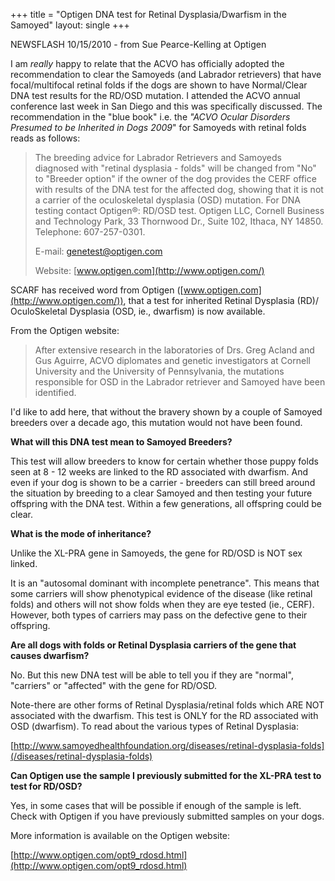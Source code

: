 +++
title = "Optigen DNA test for Retinal Dysplasia/Dwarfism in the Samoyed"
layout: single
+++

NEWSFLASH 10/15/2010 - from Sue Pearce-Kelling at Optigen

I am _really_ happy to relate that the ACVO has officially adopted the
recommendation to clear the Samoyeds (and Labrador retrievers) that have
focal/multifocal retinal folds if the dogs are shown to have
Normal/Clear DNA test results for the RD/OSD mutation. I attended the
ACVO annual conference last week in San Diego and this was specifically
discussed. The recommendation in the "blue book" i.e. the _"ACVO
Ocular Disorders Presumed to be Inherited in Dogs 2009_" for Samoyeds
with retinal folds reads as follows:

> The breeding advice for Labrador Retrievers and Samoyeds diagnosed
> with "retinal dysplasia - folds" will be changed from "No" to
> "Breeder option" if the owner of the dog provides the CERF office with
> results of the DNA test for the affected dog, showing that it is not a
> carrier of the oculoskeletal dysplasia (OSD) mutation. For DNA testing
> contact Optigen®: RD/OSD test. Optigen LLC, Cornell Business and
> Technology Park, 33 Thornwood Dr., Suite 102, Ithaca, NY 14850.
> Telephone: 607-257-0301.
>
> E-mail: [genetest@optigen.com](mailto:genetest@optigen.com)
>
> Website: [www.optigen.com](http://www.optigen.com/)

SCARF has received word from Optigen
([www.optigen.com](http://www.optigen.com/)), that a test for inherited
Retinal Dysplasia (RD)/ OculoSkeletal Dysplasia (OSD, ie., dwarfism) is
now available.

From the Optigen website:

> After extensive research in the
> laboratories of Drs. Greg Acland and Gus Aguirre, ACVO diplomates and
> genetic investigators at Cornell University and the University of
> Pennsylvania, the mutations responsible for OSD in the Labrador
> retriever and Samoyed have been identified.

I'd like to add here, that without the bravery shown by a couple of
Samoyed breeders over a decade ago, this mutation would not have been
found.

**What will this DNA test mean to Samoyed Breeders?**

This test will allow breeders to know for certain whether those puppy
folds seen at 8 - 12 weeks are linked to the RD associated with
dwarfism. And even if your dog is shown to be a carrier - breeders can
still breed around the situation by breeding to a clear Samoyed and then
testing your future offspring with the DNA test. Within a few
generations, all offspring could be clear.

**What is the mode of inheritance?**

Unlike the XL-PRA gene in Samoyeds, the gene for RD/OSD is NOT sex linked.

It is an "autosomal dominant with incomplete penetrance". This means
that some carriers will show phenotypical evidence of the disease (like
retinal folds) and others will not show folds when they are eye tested
(ie., CERF). However, both types of carriers may pass on the defective
gene to their offspring.

**Are all dogs with folds or Retinal Dysplasia carriers of the gene that causes dwarfism?**

No. But this new DNA test will be able to tell you if they are
"normal", "carriers" or "affected" with the gene for RD/OSD.

Note-there are other forms of Retinal Dysplasia/retinal folds which ARE
NOT associated with the dwarfism. This test is ONLY for the RD
associated with OSD (dwarfism). To read about the various types of
Retinal Dysplasia:

[http://www.samoyedhealthfoundation.org/diseases/retinal-dysplasia-folds](/diseases/retinal-dysplasia-folds)

**Can Optigen use the sample I previously submitted for the XL-PRA test to test for RD/OSD?**

Yes, in some cases that will be possible if enough of the sample is
left. Check with Optigen if you have previously submitted samples on
your dogs.

More information is available on the Optigen website:

[http://www.optigen.com/opt9_rdosd.html](http://www.optigen.com/opt9_rdosd.html)
